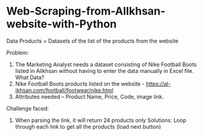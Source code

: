 # Web-Scraping-from-AlIkhsan-website-with-Python

Data Products = Datasets of the list of the products from the website

Problem: 
1.	The Marketing Analyst needs a dataset consisting of Nike Football Boots listed in Alikhsan without having to enter the data manually in Excel file.
What Data?
1.	Nike Football Boots products listed on the website - https://al-ikhsan.com/football/footwear/nike.html
2.	Attributes needed – Product Name, Price, Code, image link.

Challenge faced:
1.	When parsing the link, it will return 24 products only 
Solutions: Loop through each link to get all the products (load next button)

 
 
